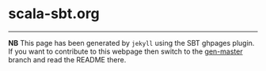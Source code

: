 # scala-sbt.org

---

**NB** This page has been generated by `jekyll` using the SBT ghpages plugin. 
If you want to contribute to this webpage then switch to the [gen-master](https://github.com/sbt/sbt.github.com/tree/gen-master) branch and read the README there.

